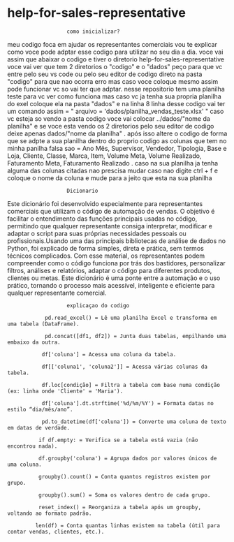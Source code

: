 # help-for-sales-representative
                       como inicializar?
 meu codigo foca em ajudar os representantes comerciais vou te explicar como voce pode adptar esse codigo para utilizar no seu dia a dia. voce vai assim que abaixar o codigo e tiver o diretorio help-for-sales-representative voce vai ver que tem 2 diretorios o "codigo" e o "dados" peço para que vc entre pelo seu vs code ou pelo seu editor de codigo direto na pasta "codigo" para que nao ocorra erro mas caso voce coloque mesmo assim pode funcionar vc so vai ter que adptar. nesse repositorio tem uma planilha teste para vc ver como funciona mas caso vc ja tenha sua propria planilha do exel coloque ela na pasta "dados" e na linha 8 linha desse codigo vai ter um comando assim = " arquivo = 'dados/planilha_vendas_teste.xlsx' " caso vc esteja so vendo a pasta codigo voce vai colocar ../dados/"nome da planilha" e se voce esta vendo os 2 diretorios pelo seu editor de codigo deixe apenas dados/"nome da planilha" . após isso altere o codigo de  forma que se adpte a sua planilha dentro do proprio codigo as colunas que tem no minha panilha falsa sao = Ano Mês,	Supervisor,	Vendedor,	Tipologia,	Base e Loja,	Cliente,	Classe,	Marca,	Item,	Volume Meta, Volume Realizado, Faturamento Meta,	Faturamento Realizado . caso na sua planilha ja tenha alguma das colunas citadas nao prescisa mudar caso nao digite ctrl + f e coloque o nome da coluna e mude para a jeito que esta na sua planilha


                       Dicionario 

Este dicionário foi desenvolvido especialmente para representantes comerciais que utilizam o código de automação de vendas. O objetivo é facilitar o entendimento das funções principais usadas no código, permitindo que qualquer representante consiga interpretar, modificar e adaptar o script para suas próprias necessidades pessoais ou profissionais.Usando uma das principais bibliotecas de análise de dados no Python, foi explicado de forma simples, direta e prática, sem termos técnicos complicados. Com esse material, os representantes podem compreender como o código funciona por trás dos bastidores, personalizar filtros, análises e relatórios, adaptar o código para diferentes produtos, clientes ou metas. Este dicionário é uma ponte entre a automação e o uso prático, tornando o processo mais acessível, inteligente e eficiente para qualquer representante comercial.






                       explicaçao do codigo

                pd.read_excel() = Lê uma planilha Excel e transforma em uma tabela (DataFrame).

                pd.concat([df1, df2]) = Junta duas tabelas, empilhando uma embaixo da outra.

               df['coluna'] = Acessa uma coluna da tabela.

               df[['coluna1', 'coluna2']] = Acessa várias colunas da tabela.

               df.loc[condição] = Filtra a tabela com base numa condição (ex: linha onde 'Cliente' = 'Maria').

               df['coluna'].dt.strftime('%d/%m/%Y') = Formata datas no estilo “dia/mês/ano”.

               pd.to_datetime(df['coluna']) = Converte uma coluna de texto em datas de verdade.

              if df.empty: = Verifica se a tabela está vazia (não encontrou nada).

              df.groupby('coluna') = Agrupa dados por valores únicos de uma coluna. 

              groupby().count() = Conta quantos registros existem por grupo.

              groupby().sum() = Soma os valores dentro de cada grupo.

              reset_index() = Reorganiza a tabela após um groupby, voltando ao formato padrão.

             len(df) = Conta quantas linhas existem na tabela (útil para contar vendas, clientes, etc.).
